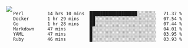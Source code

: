 

<a href="https://github.com/anuraghazra/github-readme-stats">
  <img align="left" src="https://github-readme-stats.vercel.app/api?username=kfly8&count_private=true&show_icons=true&theme=calm" />
</a>


<!--START_SECTION:waka-->

```text
Perl         14 hrs 10 mins  ██████████████████░░░░░░░   71.37 %
Docker       1 hr 29 mins    ██░░░░░░░░░░░░░░░░░░░░░░░   07.54 %
Go           1 hr 28 mins    ██░░░░░░░░░░░░░░░░░░░░░░░   07.44 %
Markdown     47 mins         █░░░░░░░░░░░░░░░░░░░░░░░░   04.01 %
YAML         47 mins         █░░░░░░░░░░░░░░░░░░░░░░░░   03.95 %
Ruby         46 mins         █░░░░░░░░░░░░░░░░░░░░░░░░   03.93 %
```

<!--END_SECTION:waka-->

